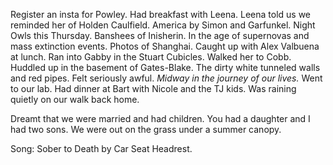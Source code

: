 Register an insta for Powley. Had breakfast with Leena. Leena told us we reminded her of Holden Caulfield. America by Simon and Garfunkel. Night Owls this Thursday. Banshees of Inisherin. In the age of supernovas and mass extinction events. Photos of Shanghai. Caught up with Alex Valbuena at lunch. Ran into Gabby in the Stuart Cubicles. Walked her to Cobb. Huddled up in the basement of Gates-Blake. The dirty white tunneled walls and red pipes. Felt seriously awful. *Midway in the journey of our lives.* Went to our lab. Had dinner at Bart with Nicole and the TJ kids. Was raining quietly on our walk back home. 

Dreamt that we were married and had children. You had a daughter and I had two sons. We were out on the grass under a summer canopy.

Song: Sober to Death by Car Seat Headrest.
